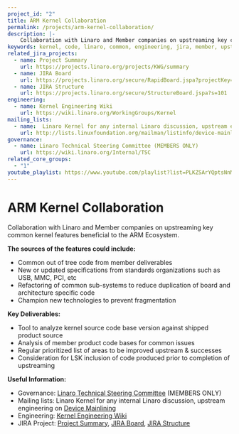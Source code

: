 ```yaml
---
project_id: "2"
title: ARM Kernel Collaboration
permalink: /projects/arm-kernel-collaboration/
description: |-
    Collaboration with Linaro and Member companies on upstreaming key common kernel features beneficial to the ARM Ecosystem.
keywords: kernel, code, linaro, common, engineering, jira, member, upstream, deliverables, product
related_jira_projects:
  - name: Project Summary
    url: https://projects.linaro.org/projects/KWG/summary
  - name: JIRA Board
    url: https://projects.linaro.org/secure/RapidBoard.jspa?projectKey=KWG&rapidView=30
  - name: JIRA Structure
    url: https://projects.linaro.org/secure/StructureBoard.jspa?s=101
engineering:
  - name: Kernel Engineering Wiki
    url: https://wiki.linaro.org/WorkingGroups/Kernel
mailing_lists:
  - name:  Linaro Kernel for any internal Linaro discussion, upstream engineering on Device Mainlining
    url: http://lists.linuxfoundation.org/mailman/listinfo/device-mainlining
governance:
  - name: Linaro Technical Steering Committee (MEMBERS ONLY)
    url: https://wiki.linaro.org/Internal/TSC
related_core_groups:
  - "1"
youtube_playlist: https://www.youtube.com/playlist?list=PLKZSArYQptsNnMSv7VFoaeZ1COZsx_-1v
---
```

# ARM Kernel Collaboration

Collaboration with Linaro and Member companies on upstreaming key common kernel features beneficial to the ARM Ecosystem.

**The sources of the features could include:**

- Common out of tree code from member deliverables
- New or updated specifications from standards organizations such as USB, MMC, PCI, etc
- Refactoring of common sub-systems to reduce duplication of board and architecture specific code
- Champion new technologies to prevent fragmentation

**Key Deliverables:**

- Tool to analyze kernel source code base version against shipped product source
- Analysis of member product code bases for common issues
- Regular prioritized list of areas to be improved upstream & successes
- Consideration for LSK inclusion of code produced prior to completion of upstreaming

**Useful Information:**

- Governance: [Linaro Technical Steering Committee](https://wiki.linaro.org/Internal/TSC) (MEMBERS ONLY)
- Mailing lists: Linaro Kernel for any internal Linaro discussion, upstream engineering on [Device Mainlining](http://lists.linuxfoundation.org/mailman/listinfo/device-mainlining)
- Engineering: [Kernel Engineering Wiki](https://wiki.linaro.org/WorkingGroups/Kernel)
- JIRA Project: [Project Summary](https://projects.linaro.org/projects/KWG/summary), [JIRA Board](https://projects.linaro.org/secure/RapidBoard.jspa?projectKey=KWG&rapidView=30), [JIRA Structure](https://projects.linaro.org/secure/StructureBoard.jspa?s=101)
